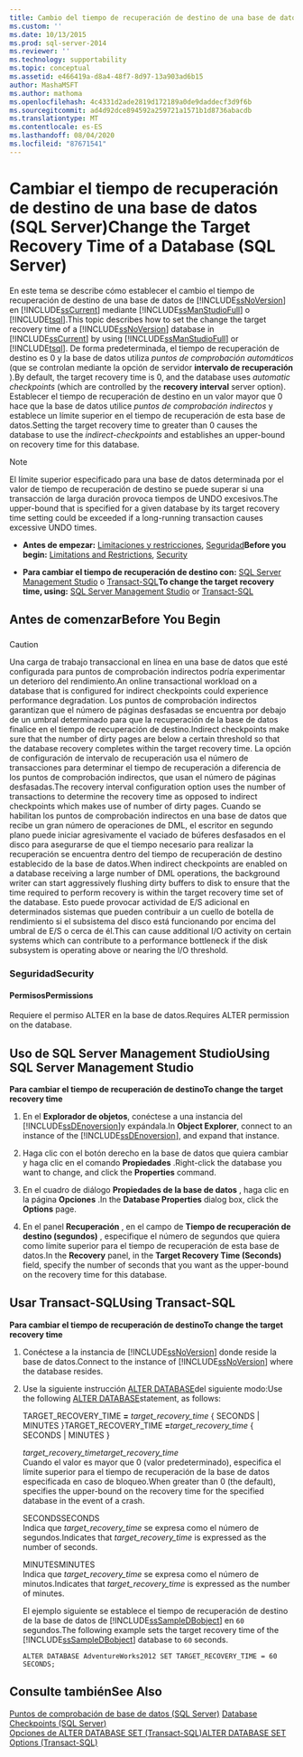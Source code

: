 ```yaml
---
title: Cambio del tiempo de recuperación de destino de una base de datos (SQL Server) | Microsoft Docs
ms.custom: ''
ms.date: 10/13/2015
ms.prod: sql-server-2014
ms.reviewer: ''
ms.technology: supportability
ms.topic: conceptual
ms.assetid: e466419a-d8a4-48f7-8d97-13a903ad6b15
author: MashaMSFT
ms.author: mathoma
ms.openlocfilehash: 4c4331d2ade2819d172189a0de9daddecf3d9f6b
ms.sourcegitcommit: ad4d92dce894592a259721a1571b1d8736abacdb
ms.translationtype: MT
ms.contentlocale: es-ES
ms.lasthandoff: 08/04/2020
ms.locfileid: "87671541"
---
```

# <a name="change-the-target-recovery-time-of-a-database-sql-server"></a><span data-ttu-id="cea9d-102">Cambiar el tiempo de recuperación de destino de una base de datos (SQL Server)</span><span class="sxs-lookup"><span data-stu-id="cea9d-102">Change the Target Recovery Time of a Database (SQL Server)</span></span>
  <span data-ttu-id="cea9d-103">En este tema se describe cómo establecer el cambio el tiempo de recuperación de destino de una base de datos de [!INCLUDE[ssNoVersion](../../includes/ssnoversion-md.md)] en [!INCLUDE[ssCurrent](../../includes/sscurrent-md.md)] mediante [!INCLUDE[ssManStudioFull](../../includes/ssmanstudiofull-md.md)] o [!INCLUDE[tsql](../../includes/tsql-md.md)].</span><span class="sxs-lookup"><span data-stu-id="cea9d-103">This topic describes how to set the change the target recovery time of a [!INCLUDE[ssNoVersion](../../includes/ssnoversion-md.md)] database in [!INCLUDE[ssCurrent](../../includes/sscurrent-md.md)] by using [!INCLUDE[ssManStudioFull](../../includes/ssmanstudiofull-md.md)] or [!INCLUDE[tsql](../../includes/tsql-md.md)].</span></span> <span data-ttu-id="cea9d-104">De forma predeterminada, el tiempo de recuperación de destino es 0 y la base de datos utiliza *puntos de comprobación automáticos* (que se controlan mediante la opción de servidor **intervalo de recuperación** ).</span><span class="sxs-lookup"><span data-stu-id="cea9d-104">By default, the target recovery time is 0, and the database uses *automatic checkpoints* (which are controlled by the **recovery interval** server option).</span></span> <span data-ttu-id="cea9d-105">Establecer el tiempo de recuperación de destino en un valor mayor que 0 hace que la base de datos utilice *puntos de comprobación indirectos* y establece un límite superior en el tiempo de recuperación de esta base de datos.</span><span class="sxs-lookup"><span data-stu-id="cea9d-105">Setting the target recovery time to greater than 0 causes the database to use the *indirect-checkpoints* and establishes an upper-bound on recovery time for this database.</span></span>  
  
> [!NOTE]  
>  <span data-ttu-id="cea9d-106">El límite superior especificado para una base de datos determinada por el valor de tiempo de recuperación de destino se puede superar si una transacción de larga duración provoca tiempos de UNDO excesivos.</span><span class="sxs-lookup"><span data-stu-id="cea9d-106">The upper-bound that is specified for a given database by its target recovery time setting could be exceeded if a long-running transaction causes excessive UNDO times.</span></span>  
  
-   <span data-ttu-id="cea9d-107">**Antes de empezar:**  [Limitaciones y restricciones](#Restrictions), [Seguridad](#Security)</span><span class="sxs-lookup"><span data-stu-id="cea9d-107">**Before you begin:**  [Limitations and Restrictions](#Restrictions), [Security](#Security)</span></span>  
  
-   <span data-ttu-id="cea9d-108">**Para cambiar el tiempo de recuperación de destino con:**  [SQL Server Management Studio](#SSMSProcedure) o [Transact-SQL](#TsqlProcedure)</span><span class="sxs-lookup"><span data-stu-id="cea9d-108">**To change the target recovery time, using:**  [SQL Server Management Studio](#SSMSProcedure) or [Transact-SQL](#TsqlProcedure)</span></span>  
  
##  <a name="before-you-begin"></a><a name="BeforeYouBegin"></a> <span data-ttu-id="cea9d-109">Antes de comenzar</span><span class="sxs-lookup"><span data-stu-id="cea9d-109">Before You Begin</span></span>  
  
###  <a name="Restrictions"></a>  
  
> [!CAUTION]  
>  <span data-ttu-id="cea9d-110">Una carga de trabajo transaccional en línea en una base de datos que esté configurada para puntos de comprobación indirectos podría experimentar un deterioro del rendimiento.</span><span class="sxs-lookup"><span data-stu-id="cea9d-110">An online transactional workload on a database that is configured for indirect checkpoints could experience performance degradation.</span></span> <span data-ttu-id="cea9d-111">Los puntos de comprobación indirectos garantizan que el número de páginas desfasadas se encuentra por debajo de un umbral determinado para que la recuperación de la base de datos finalice en el tiempo de recuperación de destino.</span><span class="sxs-lookup"><span data-stu-id="cea9d-111">Indirect checkpoints make sure that the number of dirty pages are below a certain threshold so that the database recovery completes within the target recovery time.</span></span> <span data-ttu-id="cea9d-112">La opción de configuración de intervalo de recuperación usa el número de transacciones para determinar el tiempo de recuperación a diferencia de los puntos de comprobación indirectos, que usan el número de páginas desfasadas.</span><span class="sxs-lookup"><span data-stu-id="cea9d-112">The recovery interval configuration option uses the number of transactions to determine the recovery time as opposed to indirect checkpoints which makes use of number of dirty pages.</span></span> <span data-ttu-id="cea9d-113">Cuando se habilitan los puntos de comprobación indirectos en una base de datos que recibe un gran número de operaciones de DML, el escritor en segundo plano puede iniciar agresivamente el vaciado de búferes desfasados en el disco para asegurarse de que el tiempo necesario para realizar la recuperación se encuentra dentro del tiempo de recuperación de destino establecido de la base de datos.</span><span class="sxs-lookup"><span data-stu-id="cea9d-113">When indirect checkpoints are enabled on a database receiving a large number of DML operations, the background writer can start aggressively flushing dirty buffers to disk to ensure that the time required to perform recovery is within the target recovery time set of the database.</span></span> <span data-ttu-id="cea9d-114">Esto puede provocar actividad de E/S adicional en determinados sistemas que pueden contribuir a un cuello de botella de rendimiento si el subsistema del disco está funcionando por encima del umbral de E/S o cerca de él.</span><span class="sxs-lookup"><span data-stu-id="cea9d-114">This can cause additional I/O activity on certain systems which can contribute to a performance bottleneck if the disk subsystem is operating above or nearing the I/O threshold.</span></span>  
  
###  <a name="security"></a><a name="Security"></a> <span data-ttu-id="cea9d-115">Seguridad</span><span class="sxs-lookup"><span data-stu-id="cea9d-115">Security</span></span>  
  
####  <a name="permissions"></a><a name="Permissions"></a> <span data-ttu-id="cea9d-116">Permisos</span><span class="sxs-lookup"><span data-stu-id="cea9d-116">Permissions</span></span>  
 <span data-ttu-id="cea9d-117">Requiere el permiso ALTER en la base de datos.</span><span class="sxs-lookup"><span data-stu-id="cea9d-117">Requires ALTER permission on the database.</span></span>  
  
##  <a name="using-sql-server-management-studio"></a><a name="SSMSProcedure"></a> <span data-ttu-id="cea9d-118">Uso de SQL Server Management Studio</span><span class="sxs-lookup"><span data-stu-id="cea9d-118">Using SQL Server Management Studio</span></span>  
 <span data-ttu-id="cea9d-119">**Para cambiar el tiempo de recuperación de destino**</span><span class="sxs-lookup"><span data-stu-id="cea9d-119">**To change the target recovery time**</span></span>  
  
1.  <span data-ttu-id="cea9d-120">En el **Explorador de objetos**, conéctese a una instancia del [!INCLUDE[ssDEnoversion](../../includes/ssdenoversion-md.md)]y expándala.</span><span class="sxs-lookup"><span data-stu-id="cea9d-120">In **Object Explorer**, connect to an instance of the [!INCLUDE[ssDEnoversion](../../includes/ssdenoversion-md.md)], and expand that instance.</span></span>  
  
2.  <span data-ttu-id="cea9d-121">Haga clic con el botón derecho en la base de datos que quiera cambiar y haga clic en el comando **Propiedades** .</span><span class="sxs-lookup"><span data-stu-id="cea9d-121">Right-click the database you want to change, and click the **Properties** command.</span></span>  
  
3.  <span data-ttu-id="cea9d-122">En el cuadro de diálogo **Propiedades de la base de datos** , haga clic en la página **Opciones** .</span><span class="sxs-lookup"><span data-stu-id="cea9d-122">In the **Database Properties** dialog box, click the **Options** page.</span></span>  
  
4.  <span data-ttu-id="cea9d-123">En el panel **Recuperación** , en el campo de **Tiempo de recuperación de destino (segundos)** , especifique el número de segundos que quiera como límite superior para el tiempo de recuperación de esta base de datos.</span><span class="sxs-lookup"><span data-stu-id="cea9d-123">In the **Recovery** panel, in the **Target Recovery Time (Seconds)** field, specify the number of seconds that you want as the upper-bound on the recovery time for this database.</span></span>  
  
##  <a name="using-transact-sql"></a><a name="TsqlProcedure"></a> <span data-ttu-id="cea9d-124">Usar Transact-SQL</span><span class="sxs-lookup"><span data-stu-id="cea9d-124">Using Transact-SQL</span></span>  
 <span data-ttu-id="cea9d-125">**Para cambiar el tiempo de recuperación de destino**</span><span class="sxs-lookup"><span data-stu-id="cea9d-125">**To change the target recovery time**</span></span>  
  
1.  <span data-ttu-id="cea9d-126">Conéctese a la instancia de [!INCLUDE[ssNoVersion](../../includes/ssnoversion-md.md)] donde reside la base de datos.</span><span class="sxs-lookup"><span data-stu-id="cea9d-126">Connect to the instance of [!INCLUDE[ssNoVersion](../../includes/ssnoversion-md.md)] where the database resides.</span></span>  
  
2.  <span data-ttu-id="cea9d-127">Use la siguiente instrucción [ALTER DATABASE](/sql/t-sql/statements/alter-database-transact-sql-set-options)del siguiente modo:</span><span class="sxs-lookup"><span data-stu-id="cea9d-127">Use the following [ALTER DATABASE](/sql/t-sql/statements/alter-database-transact-sql-set-options)statement, as follows:</span></span>  
  
     <span data-ttu-id="cea9d-128">TARGET_RECOVERY_TIME **=** _target_recovery_time_ { SECONDS | MINUTES }</span><span class="sxs-lookup"><span data-stu-id="cea9d-128">TARGET_RECOVERY_TIME **=**_target_recovery_time_ { SECONDS | MINUTES }</span></span>  
  
     <span data-ttu-id="cea9d-129">*target_recovery_time*</span><span class="sxs-lookup"><span data-stu-id="cea9d-129">*target_recovery_time*</span></span>  
     <span data-ttu-id="cea9d-130">Cuando el valor es mayor que 0 (valor predeterminado), especifica el límite superior para el tiempo de recuperación de la base de datos especificada en caso de bloqueo.</span><span class="sxs-lookup"><span data-stu-id="cea9d-130">When greater than 0 (the default), specifies the upper-bound on the recovery time for the specified database in the event of a crash.</span></span>  
  
     <span data-ttu-id="cea9d-131">SECONDS</span><span class="sxs-lookup"><span data-stu-id="cea9d-131">SECONDS</span></span>  
     <span data-ttu-id="cea9d-132">Indica que *target_recovery_time* se expresa como el número de segundos.</span><span class="sxs-lookup"><span data-stu-id="cea9d-132">Indicates that *target_recovery_time* is expressed as the number of seconds.</span></span>  
  
     <span data-ttu-id="cea9d-133">MINUTES</span><span class="sxs-lookup"><span data-stu-id="cea9d-133">MINUTES</span></span>  
     <span data-ttu-id="cea9d-134">Indica que *target_recovery_time* se expresa como el número de minutos.</span><span class="sxs-lookup"><span data-stu-id="cea9d-134">Indicates that *target_recovery_time* is expressed as the number of minutes.</span></span>  
  
     <span data-ttu-id="cea9d-135">El ejemplo siguiente se establece el tiempo de recuperación de destino de la base de datos de [!INCLUDE[ssSampleDBobject](../../includes/sssampledbobject-md.md)] en `60` segundos.</span><span class="sxs-lookup"><span data-stu-id="cea9d-135">The following example sets the target recovery time of the [!INCLUDE[ssSampleDBobject](../../includes/sssampledbobject-md.md)] database to `60` seconds.</span></span>  
  
    ```  
    ALTER DATABASE AdventureWorks2012 SET TARGET_RECOVERY_TIME = 60 SECONDS;  
    ```  
  
## <a name="see-also"></a><span data-ttu-id="cea9d-136">Consulte también</span><span class="sxs-lookup"><span data-stu-id="cea9d-136">See Also</span></span>  
 <span data-ttu-id="cea9d-137">[Puntos de comprobación de base de datos &#40;SQL Server&#41;](database-checkpoints-sql-server.md) </span><span class="sxs-lookup"><span data-stu-id="cea9d-137">[Database Checkpoints &#40;SQL Server&#41;](database-checkpoints-sql-server.md) </span></span>  
 [<span data-ttu-id="cea9d-138">Opciones de ALTER DATABASE SET &#40;Transact-SQL&#41;</span><span class="sxs-lookup"><span data-stu-id="cea9d-138">ALTER DATABASE SET Options &#40;Transact-SQL&#41;</span></span>](/sql/t-sql/statements/alter-database-transact-sql-set-options)  
  
  
